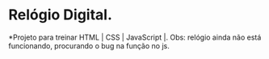 # Relógio Digital.

*Projeto para treinar HTML | CSS | JavaScript |. Obs: relógio ainda não está funcionando, procurando o bug na função no js.
